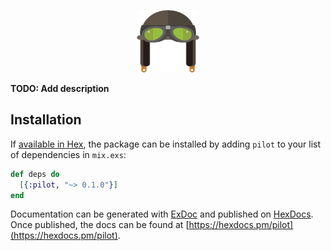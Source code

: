 <p align="center" >
<img src="https://github.com/metismachine/pilot/blob/master/pilot.png?raw=true" alt="Pilot" title="Pilot" width=100 height=100>
</p>

**TODO: Add description**

## Installation

If [available in Hex](https://hex.pm/docs/publish), the package can be installed
by adding `pilot` to your list of dependencies in `mix.exs`:

```elixir
def deps do
  [{:pilot, "~> 0.1.0"}]
end
```

Documentation can be generated with [ExDoc](https://github.com/elixir-lang/ex_doc)
and published on [HexDocs](https://hexdocs.pm). Once published, the docs can
be found at [https://hexdocs.pm/pilot](https://hexdocs.pm/pilot).


